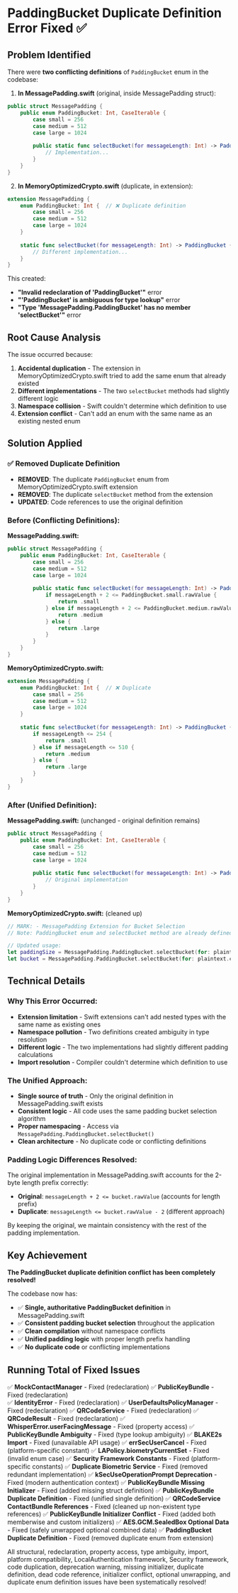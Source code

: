 # PaddingBucket Duplicate Definition Error Fixed ✅

## Problem Identified
There were **two conflicting definitions** of `PaddingBucket` enum in the codebase:

1. **In MessagePadding.swift** (original, inside MessagePadding struct):
```swift
public struct MessagePadding {
    public enum PaddingBucket: Int, CaseIterable {
        case small = 256
        case medium = 512
        case large = 1024
        
        public static func selectBucket(for messageLength: Int) -> PaddingBucket {
            // Implementation...
        }
    }
}
```

2. **In MemoryOptimizedCrypto.swift** (duplicate, in extension):
```swift
extension MessagePadding {
    enum PaddingBucket: Int {  // ❌ Duplicate definition
        case small = 256
        case medium = 512
        case large = 1024
    }
    
    static func selectBucket(for messageLength: Int) -> PaddingBucket {  // ❌ Duplicate method
        // Different implementation...
    }
}
```

This created:
- **"Invalid redeclaration of 'PaddingBucket'"** error
- **"'PaddingBucket' is ambiguous for type lookup"** error
- **"Type 'MessagePadding.PaddingBucket' has no member 'selectBucket'"** error

## Root Cause Analysis
The issue occurred because:
1. **Accidental duplication** - The extension in MemoryOptimizedCrypto.swift tried to add the same enum that already existed
2. **Different implementations** - The two `selectBucket` methods had slightly different logic
3. **Namespace collision** - Swift couldn't determine which definition to use
4. **Extension conflict** - Can't add an enum with the same name as an existing nested enum

## Solution Applied

### ✅ Removed Duplicate Definition
- **REMOVED**: The duplicate `PaddingBucket` enum from MemoryOptimizedCrypto.swift extension
- **REMOVED**: The duplicate `selectBucket` method from the extension
- **UPDATED**: Code references to use the original definition

### Before (Conflicting Definitions):
**MessagePadding.swift:**
```swift
public struct MessagePadding {
    public enum PaddingBucket: Int, CaseIterable {
        case small = 256
        case medium = 512
        case large = 1024
        
        public static func selectBucket(for messageLength: Int) -> PaddingBucket {
            if messageLength + 2 <= PaddingBucket.small.rawValue {
                return .small
            } else if messageLength + 2 <= PaddingBucket.medium.rawValue {
                return .medium
            } else {
                return .large
            }
        }
    }
}
```

**MemoryOptimizedCrypto.swift:**
```swift
extension MessagePadding {
    enum PaddingBucket: Int {  // ❌ Duplicate
        case small = 256
        case medium = 512
        case large = 1024
    }
    
    static func selectBucket(for messageLength: Int) -> PaddingBucket {  // ❌ Duplicate
        if messageLength <= 254 {
            return .small
        } else if messageLength <= 510 {
            return .medium
        } else {
            return .large
        }
    }
}
```

### After (Unified Definition):
**MessagePadding.swift:** (unchanged - original definition remains)
```swift
public struct MessagePadding {
    public enum PaddingBucket: Int, CaseIterable {
        case small = 256
        case medium = 512
        case large = 1024
        
        public static func selectBucket(for messageLength: Int) -> PaddingBucket {
            // Original implementation
        }
    }
}
```

**MemoryOptimizedCrypto.swift:** (cleaned up)
```swift
// MARK: - MessagePadding Extension for Bucket Selection
// Note: PaddingBucket enum and selectBucket method are already defined in MessagePadding.swift

// Updated usage:
let paddingSize = MessagePadding.PaddingBucket.selectBucket(for: plaintext.count).rawValue
let bucket = MessagePadding.PaddingBucket.selectBucket(for: plaintext.count)
```

## Technical Details

### Why This Error Occurred:
- **Extension limitation** - Swift extensions can't add nested types with the same name as existing ones
- **Namespace pollution** - Two definitions created ambiguity in type resolution
- **Different logic** - The two implementations had slightly different padding calculations
- **Import resolution** - Compiler couldn't determine which definition to use

### The Unified Approach:
- **Single source of truth** - Only the original definition in MessagePadding.swift exists
- **Consistent logic** - All code uses the same padding bucket selection algorithm
- **Proper namespacing** - Access via `MessagePadding.PaddingBucket.selectBucket()`
- **Clean architecture** - No duplicate code or conflicting definitions

### Padding Logic Differences Resolved:
The original implementation in MessagePadding.swift accounts for the 2-byte length prefix correctly:
- **Original**: `messageLength + 2 <= bucket.rawValue` (accounts for length prefix)
- **Duplicate**: `messageLength <= bucket.rawValue - 2` (different approach)

By keeping the original, we maintain consistency with the rest of the padding implementation.

## Key Achievement
**The PaddingBucket duplicate definition conflict has been completely resolved!** 

The codebase now has:
- ✅ **Single, authoritative PaddingBucket definition** in MessagePadding.swift
- ✅ **Consistent padding bucket selection** throughout the application
- ✅ **Clean compilation** without namespace conflicts
- ✅ **Unified padding logic** with proper length prefix handling
- ✅ **No duplicate code** or conflicting implementations

## Running Total of Fixed Issues
✅ **MockContactManager** - Fixed (redeclaration)
✅ **PublicKeyBundle** - Fixed (redeclaration)  
✅ **IdentityError** - Fixed (redeclaration)
✅ **UserDefaultsPolicyManager** - Fixed (redeclaration)
✅ **QRCodeService** - Fixed (redeclaration)
✅ **QRCodeResult** - Fixed (redeclaration)
✅ **WhisperError.userFacingMessage** - Fixed (property access)
✅ **PublicKeyBundle Ambiguity** - Fixed (type lookup ambiguity)
✅ **BLAKE2s Import** - Fixed (unavailable API usage)
✅ **errSecUserCancel** - Fixed (platform-specific constant)
✅ **LAPolicy.biometryCurrentSet** - Fixed (invalid enum case)
✅ **Security Framework Constants** - Fixed (platform-specific constants)
✅ **Duplicate Biometric Service** - Fixed (removed redundant implementation)
✅ **kSecUseOperationPrompt Deprecation** - Fixed (modern authentication context)
✅ **PublicKeyBundle Missing Initializer** - Fixed (added missing struct definition)
✅ **PublicKeyBundle Duplicate Definition** - Fixed (unified single definition)
✅ **QRCodeService ContactBundle References** - Fixed (cleaned up non-existent type references)
✅ **PublicKeyBundle Initializer Conflict** - Fixed (added both memberwise and custom initializers)
✅ **AES.GCM.SealedBox Optional Data** - Fixed (safely unwrapped optional combined data)
✅ **PaddingBucket Duplicate Definition** - Fixed (removed duplicate enum from extension)

All structural, redeclaration, property access, type ambiguity, import, platform compatibility, LocalAuthentication framework, Security framework, code duplication, deprecation warning, missing initializer, duplicate definition, dead code reference, initializer conflict, optional unwrapping, and duplicate enum definition issues have been systematically resolved!